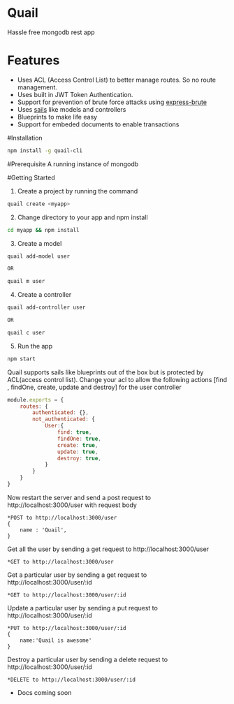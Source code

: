 # Quail
Hassle free mongodb rest app
# Features
* Uses ACL (Access Control List) to better manage routes. So no route management.
* Uses built in JWT Token Authentication.
* Support for prevention of brute force attacks using [express-brute](https://github.com/AdamPflug/express-brute)
* Uses [sails](https://github.com/balderdashy/sails) like models and controllers
* Blueprints to make life easy
* Support for embeded documents to enable transactions

#Installation
```sh
npm install -g quail-cli
```
#Prerequisite
A running instance of mongodb

#Getting Started

1. Create a project by running the command
```sh
quail create <myapp>
```

2. Change directory to your app and npm install
```sh
cd myapp && npm install
```

3. Create a model
```sh
quail add-model user

OR

quail m user
```

4. Create a controller
```sh
quail add-controller user

OR

quail c user
```

5. Run the app
```sh
npm start
```

Quail supports sails like blueprints out of the box but is protected by ACL(access control list). Change your acl to allow the following actions [find , findOne, create, update and destroy] for the user controller 
```javascript
module.exports = {
    routes: {
        authenticated: {},
        not_authenticated: {
        	User:{
        		find: true,
        		findOne: true,
        		create: true,
        		update: true,
        		destroy: true,
        	}
        }
    }
}
```
Now restart the server and send a post request to http://localhost:3000/user with request body
```
*POST to http://localhost:3000/user
{
	name : 'Quail',
}
```

Get all the user by sending a get request to http://localhost:3000/user
```
*GET to http://localhost:3000/user
```

Get a particular user by sending a get request to http://localhost:3000/user/:id
```
*GET to http://localhost:3000/user/:id
```

Update a particular user by sending a put request to http://localhost:3000/user/:id
```
*PUT to http://localhost:3000/user/:id
{
	name:'Quail is awesome'
}
```

Destroy a particular user by sending a delete request to http://localhost:3000/user/:id
```
*DELETE to http://localhost:3000/user/:id
```

* Docs coming soon